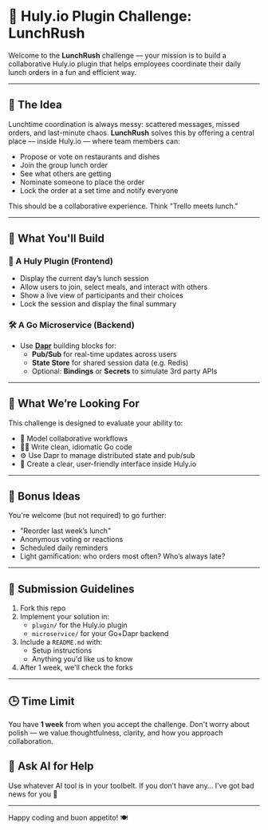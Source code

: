 # 🍱 Huly.io Plugin Challenge: LunchRush

Welcome to the **LunchRush** challenge — your mission is to build a collaborative Huly.io plugin that helps employees coordinate their daily lunch orders in a fun and efficient way.

---

## 🧠 The Idea

Lunchtime coordination is always messy: scattered messages, missed orders, and last-minute chaos. **LunchRush** solves this by offering a central place — inside Huly.io — where team members can:

- Propose or vote on restaurants and dishes
- Join the group lunch order
- See what others are getting
- Nominate someone to place the order
- Lock the order at a set time and notify everyone

This should be a collaborative experience. Think "Trello meets lunch."

---

## 🧱 What You'll Build

### 🧩 A Huly Plugin (Frontend)
- Display the current day’s lunch session
- Allow users to join, select meals, and interact with others
- Show a live view of participants and their choices
- Lock the session and display the final summary

### 🛠 A Go Microservice (Backend)
- Use **[Dapr](https://dapr.io/)** building blocks for:
  - **Pub/Sub** for real-time updates across users
  - **State Store** for shared session data (e.g. Redis)
  - Optional: **Bindings** or **Secrets** to simulate 3rd party APIs

---

## 🚀 What We’re Looking For

This challenge is designed to evaluate your ability to:

- 🧠 Model collaborative workflows
- 👩‍💻 Write clean, idiomatic Go code
- ⚙️ Use Dapr to manage distributed state and pub/sub
- 🎨 Create a clear, user-friendly interface inside Huly.io

---

## 🧪 Bonus Ideas

You're welcome (but not required) to go further:

- "Reorder last week’s lunch"
- Anonymous voting or reactions
- Scheduled daily reminders
- Light gamification: who orders most often? Who’s always late?

---

## 📝 Submission Guidelines

1. Fork this repo
2. Implement your solution in:
   - `plugin/` for the Huly.io plugin
   - `microservice/` for your Go+Dapr backend
3. Include a `README.md` with:
   - Setup instructions
   - Anything you'd like us to know
4. After 1 week, we'll check the forks

---

## 🕒 Time Limit

You have **1 week** from when you accept the challenge. Don't worry about polish — we value thoughtfulness, clarity, and how you approach collaboration.

## 🧠 Ask AI for Help

Use whatever AI tool is in your toolbelt. If you don’t have any… I’ve got bad news for you 🙂

---

Happy coding and buon appetito! 🍽️

